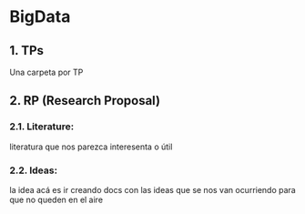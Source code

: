 # BigData

## 1. TPs

Una carpeta por TP

## 2. RP (Research Proposal) 

### 2.1. Literature: 
literatura que nos parezca interesenta o útil
### 2.2. Ideas: 
la idea acá es ir creando docs con las ideas que se nos van ocurriendo para que no queden en el aire
